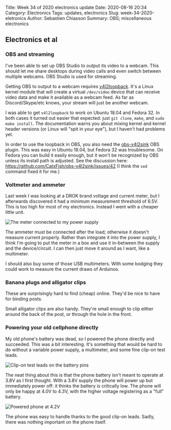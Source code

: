 Title: Week 34 of 2020 electronics update
Date: 2020-08-16 20:34
Category: Electronics
Tags: updates, electronics
Slug: week-34-2020-eletronics
Author: Sebastien Chiasson
Summary: OBS; miscellaneous electronics

## Electronics et al

### OBS and streaming

I've been able to set up OBS Studio to output its video to a webcam. This should let me share desktops during video calls and even switch between multiple webcams. OBS Studio is used for streaming.

Getting OBS to output to a webcam requires [v4l2loopback](https://github.com/umlaeute/v4l2loopback). It's a Linux kernel module that will create a virtual `/dev/video` device that can receive video data and make it available as a webcam feed. As far as Discord/Skype/etc knows, your stream will just be another webcam.

I was able to get `v4l2loopback` to work on Ubuntu 18.04 and Fedora 32. In both cases it turned out easier that expected: just `git clone`, `make`, and `sudo make install`. The documentation warns you about mixing kernel and kernel header versions (or Linux will "spit in your eye"), but I haven't had problems yet.

In order to use the loopback in OBS, you also need the [obs-v4l2sink](https://github.com/CatxFish/obs-v4l2sink) OBS plugin. This was easy in Ubuntu 18.04, but Fedora 32 was troublesome. On Fedora you can build it easily enough, but it won't be recognized by OBS unless its install path is adjusted. See the discussion here: <https://github.com/CatxFish/obs-v4l2sink/issues/42> (I think the `sed` command fixed it for me.)

### Voltmeter and ammeter

Last week I was looking at a DROK brand voltage and current meter, but I afterwards discovered it had a minimum measurement threshold of 6.5V. This is too high for most of my electronics. Instead I went with a cheaper little unit.

![The meter connected to my power supply]({static}images/updates/34/20200816_192308.jpg)

The ammeter must be connected after the load; otherwise it doesn't measure current properly. Rather than integrate it into the power supply, I think I'm going to put the meter in a box and use it in-between the supply and the device/circuit. I can then just move it around as I want, like a multimeter.

I should also buy some of those USB multimeters. With some bodging they could work to measure the current draws of Arduinos.

### Banana plugs and alligator clips

These are surprisingly hard to find (cheap) online. They'd be nice to have for binding posts.

Small alligator clips are also handy. They're small enough to clip either around the back of the post, or through the hole in the front.

### Powering your old cellphone directly

My old phone's battery was dead, so I powered the phone directly and succeeded. This was a bit interesting. It's something that would be hard to do without a variable power supply, a multimeter, and some fine clip-on test leads.

![Clip-on test leads on the battery pins]({static}images/updates/34/20200811_194900.jpg)

The neat thing about this is that the phone battery isn't meant to operate at 3.8V as I first thought. With a 3.8V supply the phone will power up but immediately power off: it thinks the battery is critically low. The phone will only be happy at 4.0V to 4.3V, with the higher voltage registering as a "full" battery.

![Powered phone at 4.2V]({static}images/updates/34/20200811_201008.jpg)

The phone was easy to handle thanks to the good clip-on leads. Sadly, there was nothing important on the phone itself.
